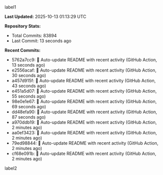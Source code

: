 
label1 
<!-- ACTIVITY_START -->
**Last Updated:** 2025-10-13 01:13:29 UTC

**Repository Stats:**
- Total Commits: 83894
- Last Commit: 13 seconds ago

**Recent Commits:**
- 5762a7cc9: 🤖 Auto-update README with recent activity (GitHub Action, 13 seconds ago)
- e2556acaf: 🤖 Auto-update README with recent activity (GitHub Action, 30 seconds ago)
- a457d915f: 🤖 Auto-update README with recent activity (GitHub Action, 43 seconds ago)
- e451a5d07: 🤖 Auto-update README with recent activity (GitHub Action, 55 seconds ago)
- 98e0e1e67: 🤖 Auto-update README with recent activity (GitHub Action, 69 seconds ago)
- dd48efa90: 🤖 Auto-update README with recent activity (GitHub Action, 87 seconds ago)
- a970ddb19: 🤖 Auto-update README with recent activity (GitHub Action, 2 minutes ago)
- aa0ef3423: 🤖 Auto-update README with recent activity (GitHub Action, 2 minutes ago)
- 79ed98844: 🤖 Auto-update README with recent activity (GitHub Action, 2 minutes ago)
- cf68e091b: 🤖 Auto-update README with recent activity (GitHub Action, 2 minutes ago)
<!-- ACTIVITY_END -->

label2
